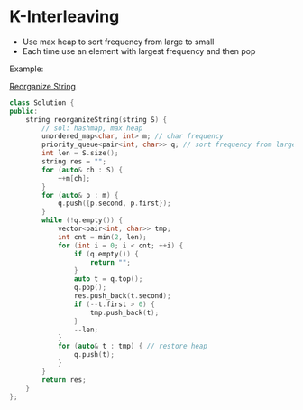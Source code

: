 # K-Interleaving

* Use max heap to sort frequency from large to small
* Each time use an element with largest frequency and then pop

Example:

[Reorganize String](https://leetcode.com/problems/reorganize-string/)

```cpp
class Solution {
public:
    string reorganizeString(string S) {
        // sol: hashmap, max heap
        unordered_map<char, int> m; // char frequency
        priority_queue<pair<int, char>> q; // sort frequency from large to small
        int len = S.size();
        string res = "";
        for (auto& ch : S) {
            ++m[ch];
        }
        for (auto& p : m) {
            q.push({p.second, p.first});
        }
        while (!q.empty()) {
            vector<pair<int, char>> tmp;
            int cnt = min(2, len);
            for (int i = 0; i < cnt; ++i) {
                if (q.empty()) {
                    return "";
                }
                auto t = q.top();
                q.pop();
                res.push_back(t.second);
                if (--t.first > 0) {
                    tmp.push_back(t);
                }
                --len;
            }
            for (auto& t : tmp) { // restore heap
                q.push(t);
            }
        }
        return res;
    }
};
```

